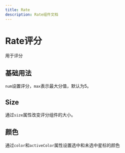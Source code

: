 ```yaml
---
title: Rate
description: Rate组件文档
---
```



# Rate评分

用于评分

## 基础用法

`num`设置评分，`max`表示最大分值，默认为5。

<preview path="../demo/Rate/Basic.vue"></preview>

## Size
通过`size`属性改变评分组件的大小。
<preview path="../demo/Rate/Size.vue" ></preview>

## 颜色
通过`color`和`activeColor`属性设置选中和未选中星标的颜色

<preview path="../demo/Rate/Color.vue" ></preview>
